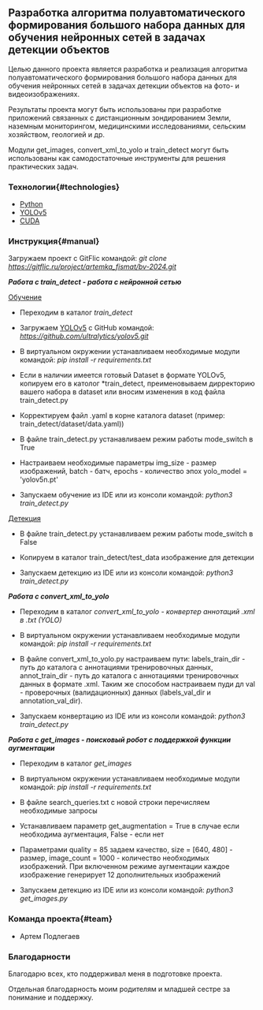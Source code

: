 ## Разработка алгоритма полуавтоматического формирования большого набора данных для обучения нейронных сетей в задачах детекции объектов
Целью данного проекта является разработка и реализация алгоритма полуавтоматического формирования большого набора данных для обучения нейронных сетей в задачах детекции объектов на фото- и видеоизображениях.

Результаты проекта могут быть использованы при разработке приложений связанных с дистанционным зондированием Земли, наземным мониторингом, медицинскими исследованиями, сельским хозяйством, геологией и др.

Mодули get_images, convert_xml_to_yolo и train_detect могут быть использованы как самодостаточные инструменты для решения практических задач.


### Технологии{#technologies}
- [Python](https://www.python.org)
- [YOLOv5](https://github.com/ultralytics/yolov5)
- [CUDA](https://developer.nvidia.com/cuda-toolkit)

### Инструкция{#manual}
Загружаем проект с GitFlic командой: *git clone https://gitflic.ru/project/artemka_fismat/bv-2024.git*

***Работа с train_detect - работа с нейронной сетью***

<u>Обучение</u>

- Переходим в каталог *train_detect*

- Загружаем [YOLOv5](https://github.com/ultralytics/yolov5) с GitHub командой: *https://github.com/ultralytics/yolov5.git*

- В виртуальном окружении устанавливаем необходимые модули командой: *pip install -r requirements.txt*

- Если в наличии имеется готовый Dataset в формате YOLOv5, копируем его в католог *train_detect, преименовываем дирректорию вашего набора в dataset или вносим изменения в код файла train_detect.py

- Корректируем файл .yaml в корне каталога dataset (пример: train_detect/dataset/data.yaml))

- В файле train_detect.py устанавливаем режим работы mode_switch в True

- Настраиваем необходимые параметры img_size - размер изображений, batch - батч, epochs - количество эпох yolo_model = 'yolov5n.pt'

- Запускаем обучение из IDE или из консоли командой: *python3 train_detect.py*

<u>Детекция</u>

- В файле train_detect.py устанавливаем режим работы mode_switch в False

- Копируем в каталог train_detect/test_data изображение для детекции

- Запускаем детекцию из IDE или из консоли командой: *python3 train_detect.py*

***Работа с convert_xml_to_yolo***

- Переходим в каталог *convert_xml_to_yolo - конвертер аннотаций .xml в .txt (YOLO)*

- В виртуальном окружении устанавливаем необходимые модули командой: *pip install -r requirements.txt*

- В файле convert_xml_to_yolo.py настраиваем пути: labels_train_dir - путь до каталога с аннотациями тренировочных данных,  annot_train_dir - путь до каталога с аннотациями тренировочных данных в формате .xml. Таким же способом настраиваем пуди дл val - проверочных (валидационных) данных (labels_val_dir и annotation_val_dir).

- Запускаем конвертацию из IDE или из консоли командой: *python3 train_detect.py*

***Работа с get_images - поисковый робот с поддержкой функции аугментации***

- Переходим в каталог *get_images*

- В виртуальном окружении устанавливаем необходимые модули командой: *pip install -r requirements.txt*

- В файле search_queries.txt с новой строки перечисляем необходимые запросы

- Устанавливаем параметр get_augmentation = True в случае если необходима аугментация, False - если нет

- Параметрами quality = 85 задаем качество, size = [640, 480] - размер, image_count = 1000 - количество необходимых изображений. При включенном режиме аугментации каждое изображение генерирует 12 дополнительных изображений

- Запускаем детекцию из IDE или из консоли командой: *python3 get_images.py*





### Команда проекта{#team}

- Артем Подлегаев

### Благодарности
Благодарю всех, кто поддерживал меня в подготовке проекта.

Отдельная благодарность моим родителям и младшей сестре за понимание и поддержку.

